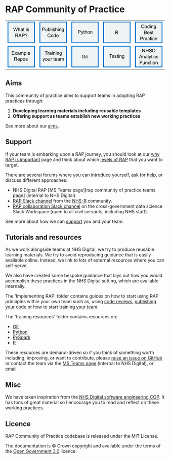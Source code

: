 # RAP Community of Practice

|                                                                        |                                                                                  |                                                          |                                                            |                                                                                             |
| ---------------------------------------------------------------------- | -------------------------------------------------------------------------------- | -------------------------------------------------------- | ---------------------------------------------------------- | ------------------------------------------------------------------------------------------- |
| [<img alt="What is RAP?" img src="images/What is RAP icon.png">][1]    | [<img alt="Publishing Code" img src="images/publishing code icon.png">][2]       | [<img alt="Python" img src="images/Python icon.png">][3] | [<img alt="R" img src="images/R icon.png">][4]             | [<img alt="Coding Best Practice" img src="images/coding best practice icon.png">][5]        |
| [<img alt="Example Repos" img src="images/Example Repos icon.png">][6] | [<img alt="Training your team" img src="images/training your team icon.png">][7] | [<img alt="Git" img src="images/Git icon.png">][8]       | [<img alt="Testing" img src="images/Testing icon.png">][9] | [<img alt="NHSD Analytics Function" img src="images/NHSD Analytics Function repo.png">][10] |

## Aims

This community of practice aims to support teams in adopting RAP practices through:

1. **Developing learning materials including reusable templates**
2. **Offering support as teams establish new working practices**

See more about our [aims][11].

## Support

If your team is embarking upon a RAP journey, you should look at our [why RAP is important][1] page and think about which [levels of RAP][12] that you want to target.

There are several forums where you can introduce yourself, ask for help, or discuss different approaches:

- NHS Digital RAP [MS Teams page][rap community of practice teams page] (internal to NHS Digital).
- [RAP Slack channel](https://nhsrcommunity.slack.com/archives/C03N1GXHEH0) from the [NHS-R](https://nhsrcommunity.com/) community.
- [RAP collaboration Slack channel](https://govdatascience.slack.com/archives/C6H22U3H9) on the cross-government data science Slack Workspace (open to all civil servants, including NHS staff).

See more about how we can [support][13] you and your team.

## Tutorials and resources

As we work alongside teams at NHS Digital, we try to produce reusable learning materials. We try to avoid reproducing guidance that is easily available online. Instead, we link to lots of external resources where you can self-serve.

We also have created some bespoke guidance that lays out how you would accomplish these practices in the NHS Digital setting, which are available internally.

The 'Implementing RAP' folder contains guides on how to start using RAP principles within your own team such as, using [code reviews][14], [publishing your code][2] or how to start [training your team][15].

The 'training resources' folder contains resources on:

- [Git][8]
- [Python][3]
- [PySpark][16]
- [R][4]

These resources are demand-driven so if you think of something worth including, improving, or want to contribute, please [raise an issue on GitHub](https://github.com/NHSDigital/rap-community-of-practice/issues) or contact the team via the [MS Teams page](https://teams.microsoft.com/l/channel/19%3aEnoJ_c3NIwcWaLoqHyrbmiui8SI-8lZ1B2SvxNuGbyU1%40thread.tacv2/General?groupId=1c1528d7-030e-48eb-92cf-dc0f6a618ea0&tenantId=50f6071f-bbfe-401a-8803-673748e629e2) (internal to NHS Digital), or [email](mailto:datascience@nhs.net).

## Misc

We have taken inspiration from the [NHS Digital software engineering COP](https://github.com/NHSDigital/software-engineering-quality-framework/blob/master/insights/review.md). It has tons of great material so I encourage you to read and reflect on these working practices.

## Licence

RAP Community of Practice codebase is released under the MIT License.

The documentation is © Crown copyright and available under the terms of the [Open Government 3.0](https://www.nationalarchives.gov.uk/doc/open-government-licence/version/3/) licence.

[1]: ./introduction_to_RAP/why_is_RAP_important.md
[2]: ./implementing_RAP/how-to-publish-your-code-in-the-open.md
[3]: ./training_resources/python/basic-python-data-analysis-operations.md
[4]: ./training_resources/R/README.md
[5]: ./implementing_RAP/coding-best-practice.md
[6]: https://github.com/NHSDigital/data-analytics-services#rap-repositories
[7]: ./implementing_RAP/training-your-team.md
[8]: ./training_resources/git/intro-to-git.md
[9]: ./training_resources/python/unit-testing.md
[10]: https://github.com/NHSDigital/data-analytics-services
[11]: ./introduction_to_RAP/why_is_RAP_important.md#aims-of-rap
[12]: ./introduction_to_RAP/levels_of_RAP.md
[13]: ./our_RAP_service/README.md#support
[14]: ./implementing_RAP/code-review.md
[15]: ./implementing_RAP/training-your-team.md
[16]: ./training_resources/pyspark/README.md
